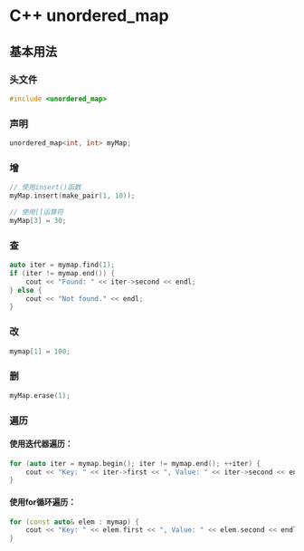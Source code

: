 # C++ unordered_map

## 基本用法

### 头文件

```c++
#include <unordered_map>
```

### 声明

```c++
unordered_map<int, int> myMap;
```

### 增

```c++
// 使用insert()函数
myMap.insert(make_pair(1, 10));

// 使用[]运算符
myMap[3] = 30;
```

### 查

```c++
auto iter = mymap.find(1);
if (iter != mymap.end()) {
    cout << "Found: " << iter->second << endl;
} else {
    cout << "Not found." << endl;
}
```

### 改

```c++
mymap[1] = 100;
```



### 删

```c++
myMap.erase(1);
```

### 遍历

#### 使用迭代器遍历：

```c++
for (auto iter = mymap.begin(); iter != mymap.end(); ++iter) {
    cout << "Key: " << iter->first << ", Value: " << iter->second << endl;
}
```

#### 使用for循环遍历：

```c++
for (const auto& elem : mymap) {
    cout << "Key: " << elem.first << ", Value: " << elem.second << endl;
}
```





